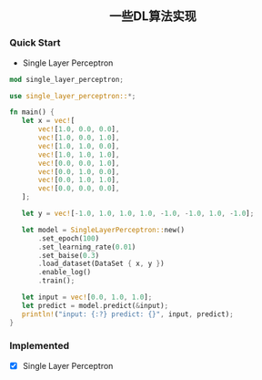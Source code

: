 <div align="center">

## 一些DL算法实现

</div>

### Quick Start

* Single Layer Perceptron 

 ```Rust
mod single_layer_perceptron;

use single_layer_perceptron::*;

fn main() {
    let x = vec![
        vec![1.0, 0.0, 0.0],
        vec![1.0, 0.0, 1.0],
        vec![1.0, 1.0, 0.0],
        vec![1.0, 1.0, 1.0],
        vec![0.0, 0.0, 1.0],
        vec![0.0, 1.0, 0.0],
        vec![0.0, 1.0, 1.0],
        vec![0.0, 0.0, 0.0],
    ];

    let y = vec![-1.0, 1.0, 1.0, 1.0, -1.0, -1.0, 1.0, -1.0];

    let model = SingleLayerPerceptron::new()
        .set_epoch(100)
        .set_learning_rate(0.01)
        .set_baise(0.3)
        .load_dataset(DataSet { x, y })
        .enable_log()
        .train();

    let input = vec![0.0, 1.0, 1.0];
    let predict = model.predict(&input);
    println!("input: {:?} predict: {}", input, predict);
}
 ```

### Implemented

- [x] Single Layer Perceptron